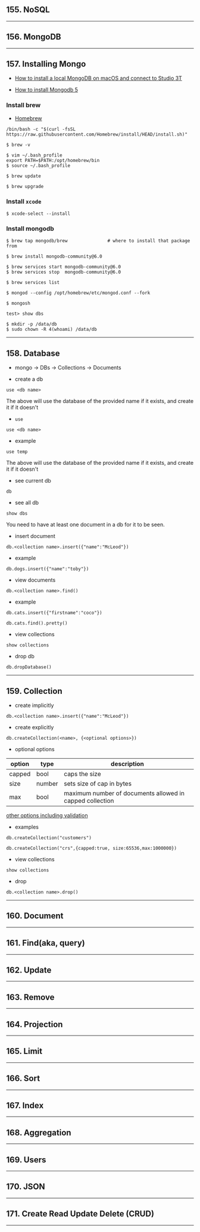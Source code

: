 ## 155. NoSQL

***

## 156. MongoDB

***

## 157. Installing Mongo

* [How to install a local MongoDB on macOS and connect to Studio 3T](https://studio3t.com/knowledge-base/articles/how-to-install-a-local-mongodb-on-macos/?kw=&cpn=20425562857&utm_source=adwords&utm_medium=ppc&utm_term=&utm_campaign=P-Max+%7C+Aug+23+%7C+USA&hsa_net=adwords&hsa_ad=&hsa_src=x&hsa_ver=3&hsa_grp=&hsa_acc=1756351187&hsa_tgt=&hsa_mt=&hsa_kw=&hsa_cam=20425562857&gad=1&gclid=Cj0KCQjwm66pBhDQARIsALIR2zDpdaTAluQY8jUICrwRUXJSMt_XNeUWwneMWxxWl5jhIyGYphjKrM8aAjSmEALw_wcB)

* [How to install Mongodb 5](https://www.youtube.com/watch?v=s1WQ0eEpqqg)

### Install brew
* [Homebrew](https://brew.sh/)
```
/bin/bash -c "$(curl -fsSL https://raw.githubusercontent.com/Homebrew/install/HEAD/install.sh)"
```

```
$ brew -v
```

```
$ vim ~/.bash_profile
export PATH=$PATH:/opt/homebrew/bin
$ source ~/.bash_profile
```

```
$ brew update

$ brew upgrade
```

### Install `xcode`
```
$ xcode-select --install
```

### Install mongodb

```
$ brew tap mongodb/brew               # where to install that package from
```

```
$ brew install mongodb-community@6.0
```

```
$ brew services start mongodb-community@6.0
$ brew services stop  mongodb-community@6.0
```

```
$ brew services list
```

```
$ mongod --config /opt/homebrew/etc/mongod.conf --fork
```

```
$ mongosh

test> show dbs
```

```
$ mkdir -p /data/db
$ sudo chown -R 4(whoami) /data/db
```

***

## 158. Database

* mongo -> DBs -> Collections -> Documents


* create a db
```
use <db name>
```

The above will use the database of the provided name if it exists, and create it if it doesn't

* `use` 
```
use <db name>
```

* example
```
use temp
```

The above will use the database of the provided name if it exists, and create it if it doesn't

* see current db
```
db
```

* see all db
```
show dbs
```

You need to have at least one document in a db for it to be seen.

* insert document
```
db.<collection name>.insert({"name":"McLeod"})
```

* example
```
db.dogs.insert({"name":"toby"})
```

* view documents
```
db.<collection name>.find()
```

* example
```
db.cats.insert({"firstname":"coco"})
```

```
db.cats.find().pretty()
```

* view collections
```
show collections
```

* drop db
```
db.dropDatabase()
```

***

## 159. Collection


* create implicitly
```
db.<collection name>.insert({"name":"McLeod"})
```

* create explicitly
```
db.createCollection(<name>, {<optional options>})
```

* optional options

| option | type | description |
| --- | --- | --- |
| capped | bool | caps the size |
| size | number | sets size of cap in bytes |
| max | bool | maximum number of documents allowed in capped collection |

[other options including validation](https://docs.mongodb.com/manual/reference/method/db.createCollection/)

* examples
```
db.createCollection("customers")
```

```
db.createCollection("crs",{capped:true, size:65536,max:1000000})
```

* view collections
```
show collections
```

* drop
```
db.<collection name>.drop()
```

***

## 160. Document

***

## 161. Find(aka, query)

***

## 162. Update

***

## 163. Remove

***

## 164. Projection

***

## 165. Limit

***

## 166. Sort

***

## 167. Index

***

## 168. Aggregation

***

## 169. Users

***

## 170. JSON

***

## 171. Create Read Update Delete (CRUD)

***




































